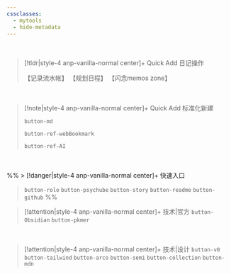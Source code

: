 ```yaml
---
cssclasses:
  - mytools
  - hide-metadata
---
```


<!--

> 常用工具My Tools仍在制作当中，部分功能（例如那个记录一条说说memo的按钮）暂不可用。请启用buttons插件以便查看。

  `button-zone`  停用了这个按钮，用也不合适，新建的文件居然会在操作栏里面打开，这样常用工具文件就跑了。 -->

<div style="height: 20px"></div>

> [!tldr|style-4 anp-vanilla-normal center]+ Quick Add 日记操作
> 
> 【记录流水帐】
> 【规划日程】
> 【闪念memos zone】

<div style="height: 20px"></div>

> [!note|style-4 anp-vanilla-normal center]+ Quick Add 标准化新建
> 
> `button-md`
> 
>  `button-ref-webBookmark` 
>  
>  `button-ref-AI`

<div style="height: 20px"></div>

%% > [!danger|style-4 anp-vanilla-normal center]+ 快速入口
> 
> `button-role` `button-psychube` `button-story` `button-readme` `button-github`
 %%


> [!attention|style-4 anp-vanilla-normal center]+ 技术|官方
> `button-Obsidian` `button-pkmer` 

<div style="height: 20px"></div>




> [!attention|style-4 anp-vanilla-normal center]+ 技术|设计
> `button-v0` `button-tailwind` `button-arco` `button-semi` `button-collection` `button-mdn`



